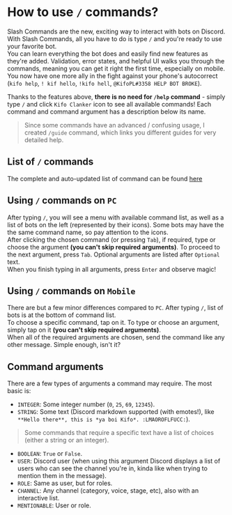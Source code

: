 # How to use `/` commands?
Slash Commands are the new, exciting way to interact with bots on Discord. With Slash Commands, all you have to do is type `/` and you're ready to use your favorite bot.<br/>
You can learn everything the bot does and easily find new features as they're added. Validation, error states, and helpful UI walks you through the commands, meaning you can get it right the first time, especially on mobile. You now have one more ally in the fight against your phone's autocorrect (`kifo help`, `! kif hello`, `!kifo hell`, `@KifoPL#3358 HELP BOT BROKE`).

Thanks to the features above, **there is no need for `/help` command** - simply type `/` and click `Kifo Clanker` icon to see all available commands! Each command and command argument has a description below its name.
> Since some commands have an advanced / confusing usage, I created `/guide` command, which links you different guides for very detailed help.

## List of `/` commands
The complete and auto-updated list of command can be found [here](https://kifopl.github.io/kifo-clanker/commandList#list-of-slash-commands-used-with-)

## Using `/` commands on `PC`
After typing `/`, you will see a menu with available command list, as well as a list of bots on the left (represented by their icons). Some bots may have the the same command name, so pay attention to the icons.<br/>
After clicking the chosen command (or pressing `Tab`), if required, type or choose the argument **(you can't skip required arguments)**. To proceed to the next argument, press `Tab`. Optional arguments are listed after `Optional` text.<br/>
When you finish typing in all arguments, press `Enter` and observe magic!

## Using `/` commands on `Mobile`
There are but a few minor differences compared to `PC`. After typing `/`, list of bots is at the bottom of command list.<br/>
To choose a specific command, tap on it. To type or choose an argument, simply tap on it **(you can't skip required arguments)**.<br/>
When all of the required arguments are chosen, send the command like any other message. Simple enough, isn't it?



## Command arguments
There are a few types of arguments a command may require. The most basic is:
- `INTEGER`: Some integer number (`0`, `25`, `69`, `12345`).
- `STRING`: Some text (Discord markdown supported (with emotes!), like `**Hello there**, this is *ya boi Kifo*. :LMAOROFLFUCC:`).
> Some commands that require a specific text have a list of choices (either a string or an integer).
- `BOOLEAN`: `True` or `False`.
- `USER`: Discord user (when using this argument Discord displays a list of users who can see the channel you're in, kinda like when trying to mention them in the message).
- `ROLE`: Same as user, but for roles.
- `CHANNEL`: Any channel (category, voice, stage, etc), also with an interactive list.
- `MENTIONABLE`: User or role.